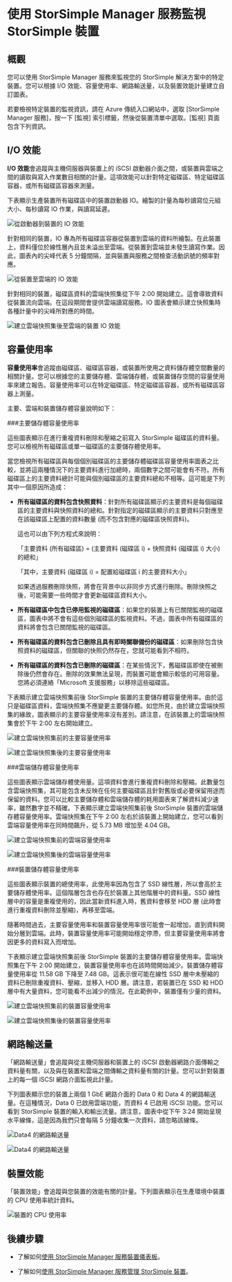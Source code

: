 <properties 
   pageTitle="監視 StorSimple 裝置 | Microsoft Azure"
   description="說明如何使用 StorSimple Manager 服務來監視 I/O 效能、容量使用率、網路輸送量和裝置效能。"
   services="storsimple"
   documentationCenter="NA"
   authors="alkohli"
   manager="carolz"
   editor="" />
<tags 
   ms.service="storsimple"
   ms.devlang="NA"
   ms.topic="article"
   ms.tgt_pltfrm="NA"
   ms.workload="TBD"
   ms.date="12/02/2015"
   ms.author="alkohli" />

# 使用 StorSimple Manager 服務監視 StorSimple 裝置 

## 概觀

您可以使用 StorSimple Manager 服務來監視您的 StorSimple 解決方案中的特定裝置。您可以根據 I/O 效能、容量使用率、網路輸送量，以及裝置效能計量建立自訂圖表。

若要檢視特定裝置的監視資訊，請在 Azure 傳統入口網站中，選取 [StorSimple Manager 服務]，按一下 [監視] 索引標籤，然後從裝置清單中選取。[監視] 頁面包含下列資訊。

## I/O 效能 

**I/O 效能**會追蹤與主機伺服器與裝置上的 iSCSI 啟動器介面之間，或裝置與雲端之間的讀取與寫入作業數目相關的計量。這項效能可以針對特定磁碟區、特定磁碟區容器，或所有磁碟區容器來測量。

下表顯示生產裝置所有磁碟區中的裝置啟動器 IO。繪製的計量為每秒讀寫位元組大小、每秒讀寫 IO 作業，與讀寫延遲。

![從啟動器到裝置的 IO 效能](./media/storsimple-monitor-device/StorSimple_IO_Performance_For_InitiatorTODevice_For_AllVolumesM.png)

針對相同的裝置，IO 專為所有磁碟區容器從裝置到雲端的資料所繪製。在此裝置上，資料僅位於線性層內且並未溢出至雲端。從裝置到雲端並未發生讀寫作業。因此，圖表內的尖峰代表 5 分鐘間隔，並與裝置與服務之間檢查活動訊號的頻率對應。

![從裝置至雲端的 IO 效能](./media/storsimple-monitor-device/StorSimple_IO_Performance_For_DeviceTOCloud_For_AllVolumeContainersM.png)


針對相同的裝置，磁碟區資料的雲端快照集從下午 2:00 開始建立。這會導致資料從裝置流向雲端。在這段期間會提供雲端讀寫服務。IO 圖表會顯示建立快照集時各種計量中的尖峰所對應的時間。

![建立雲端快照集後至雲端的裝置 IO 效能](./media/storsimple-monitor-device/StorSimple_IO_Performance_For_DeviceTOCloud_For_AllVolumeContainers2M.png)


## 容量使用率 

**容量使用率**會追蹤由磁碟區、磁碟區容器，或裝置所使用之資料儲存體空間數量的相關計量。您可以根據您的主要儲存體、雲端儲存體，或裝置儲存空間的容量使用率來建立報告。容量使用率可以在特定磁碟區、特定磁碟區容器，或所有磁碟區容器上測量。

主要、雲端和裝置儲存體容量說明如下：

###主要儲存體容量使用率
 
這些圖表顯示在進行重複資料刪除和壓縮之前寫入 StorSimple 磁碟區的資料量。您可以檢視所有磁碟區或單一磁碟區的主要儲存體使用率。

當您檢視所有磁碟區與每個個別磁碟區的主要儲存體磁碟區容量使用率圖表之比較，並將這兩種情況下的主要資料進行加總時，兩個數字之間可能會有不符。所有磁碟區上的主要資料總計可能與個別磁碟區的主要資料總和不相等。這可能是下列其中一個原因所造成：

- **所有磁碟區的資料包含快照資料**：針對所有磁碟區顯示的主要資料是每個磁碟區的主要資料與快照資料的總和。針對指定的磁碟區顯示的主要資料只對應至在該磁碟區上配置的資料數量 (而不包含對應的磁碟區快照資料)。

	這也可以由下列方程式來說明：

	「主要資料 (所有磁碟區) = (主要資料 (磁碟區 i) + 快照資料 (磁碟區 i) 大小) 的總和」
	
	「其中，主要資料 (磁碟區 i) = 配置給磁碟區 i 的主要資料大小」
 
	如果透過服務刪除快照，將會在背景中以非同步方式進行刪除。刪除快照之後，可能需要一些時間才會更新磁碟區資料大小。
 
- **所有磁碟區中包含已停用監視的磁碟區**：如果您的裝置上有已關閉監視的磁碟區，圖表中將不會有這些個別磁碟區的監視資料。不過，圖表中所有磁碟區的資料將會包含已關閉監視的磁碟區。
 
- **所有磁碟區的資料包含已刪除且具有即時關聯備份的磁碟區**：如果刪除包含快照資料的磁碟區，但關聯的快照仍然存在，您就可能看到不相符。

- **所有磁碟區的資料包含已刪除的磁碟區**：在某些情況下，舊磁碟區即使在被刪除後仍然會存在。刪除的效果無法呈現，而裝置可能會顯示較低的可用容量。您將必須連絡「Microsoft 支援服務」以移除這些磁碟區。

下表顯示建立雲端快照集前後 StorSimple 裝置的主要儲存體容量使用率。由於這只是磁碟區資料，雲端快照集不應變更主要儲存體。如您所見，由於建立雲端快照集的緣故，圖表顯示的主要容量使用率沒有差別。請注意，在該裝置上的雲端快照集會於下午 2:00 左右開始建立。

![建立雲端快照集前的主要容量使用率](./media/storsimple-monitor-device/StorSimple_PrimaryCapacityUtil_For_AllVolumes2M.png)

![建立雲端快照集後的主要容量使用率](./media/storsimple-monitor-device/StorSimple_PrimaryCapacityUtil_For_AllVolumes1M.png)


###雲端儲存體容量使用率

這些圖表顯示雲端儲存體使用量。這項資料會進行重複資料刪除和壓縮。此數量包含雲端快照集，其可能包含未反映在任何主要磁碟區且針對舊版或必要保留用途而保留的資料。您可以比較主要儲存體和雲端儲存體的耗用圖表來了解資料減少速率，雖然數字並不精確。下表顯示建立雲端快照集前後 StorSimple 裝置的雲端儲存體容量使用率。雲端快照集在下午 2:00 左右於該裝置上開始建立，您可以看到雲端容量使用率在同時間飆升，從 5.73 MB 增加至 4.04 GB。

![建立雲端快照集前的雲端容量使用率](./media/storsimple-monitor-device/StorSimple_CloudCapacityUtil_For_AllVolumeContainers2M.png)

![建立雲端快照集後的雲端容量使用率](./media/storsimple-monitor-device/StorSimple_CloudCapacityUtil_For_AllVolumeContainers1M.png)


###裝置儲存體容量使用率

這些圖表顯示裝置的總使用率，此使用率因為包含了 SSD 線性層，所以會高於主要儲存體使用率。這個階層包含也存在於裝置上其他階層中的資料量。SSD 線性層中的容量是重複使用的，因此當新資料進入時，舊資料會移至 HDD 層 (此時會進行重複資料刪除並壓縮)，再移至雲端。

隨著時間過去，主要容量使用率和裝置容量使用率很可能會一起增加，直到資料開始分層到雲端。此時，裝置容量使用率可能開始穩定停滯，但主要容量使用率將會因更多的資料寫入而增加。

下表顯示建立雲端快照集前後 StorSimple 裝置的主要儲存體容量使用率。雲端快照集在下午 2:00 開始建立，裝置容量使用率也在該時間開始減少。裝置儲存體容量使用率從 11.58 GB 下降至 7.48 GB。這表示很可能在線性 SSD 層中未壓縮的資料已刪除重複資料、壓縮，並移入 HDD 層。請注意，若裝置已在 SSD 和 HDD 層中有大量資料，您可能看不出減少的情況。在此範例中，裝置僅有少量的資料。

![建立雲端快照集前的裝置容量使用率](./media/storsimple-monitor-device/StorSimple_DeviceCapacityUtil2M.png)

![建立雲端快照集後的裝置容量使用率](./media/storsimple-monitor-device/StorSimple_DeviceCapacityUtil1M.png)


## 網路輸送量

「網路輸送量」會追蹤與從主機伺服器和裝置上的 iSCSI 啟動器網路介面傳輸之資料量有關，以及與在裝置和雲端之間傳輸之資料量有關的計量。您可以針對裝置上的每一個 iSCSI 網路介面監視此計量。

下列圖表顯示您的裝置上兩個 1 GbE 網路介面的 Data 0 和 Data 4 的網路輸送量。在這種情況，Data 0 已啟用雲端功能，而資料 4 已啟用 iSCSI 功能。您可以看到 StorSimple 裝置的輸入和輸出流量。請注意，圖表中從下午 3:24 開始呈現水平線條，這是因為我們只會每隔 5 分鐘收集一次資料，請忽略該線條。

![Data4 的網路輸送量](./media/storsimple-monitor-device/StorSimple_NetworkThroughput_Data0M.png)

![Data4 的網路輸送量](./media/storsimple-monitor-device/StorSimple_NetworkThroughput_Data4M.png)


## 裝置效能 

「裝置效能」會追蹤與您裝置的效能有關的計量。下列圖表顯示在生產環境中裝置的 CPU 使用率統計資料。

![裝置的 CPU 使用率](./media/storsimple-monitor-device/StorSimple_DeviceMonitor_DevicePerformance1M.png)

## 後續步驟

- 了解如何[使用 StorSimple Manager 服務裝置儀表板](storsimple-device-dashboard.md)。

- 了解如何[使用 StorSimple Manager 服務管理 StorSimple 裝置](storsimple-manager-service-administration.md)。

<!---HONumber=AcomDC_1203_2015-->